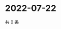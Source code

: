 # 2022-07-22

共 0 条

<!-- BEGIN WEIBO -->
<!-- 最后更新时间 Fri Jul 22 2022 08:34:45 GMT+0800 (China Standard Time) -->

<!-- END WEIBO -->
